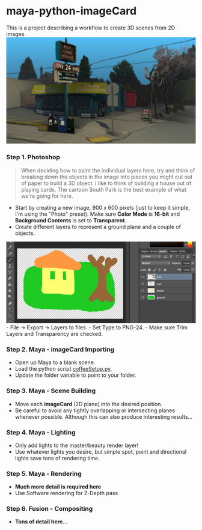 # maya-python-imageCard
This is a project describing a workflow to create 3D scenes from 2D images.
<img src="./img/pancake_daytime_output_083.jpg"/>

### Step 1. Photoshop
> When deciding how to paint the individual layers here, try and think of breaking down the objects in the image into pieces you might cut out of paper to build a 3D object.  I like to think of building a house out of playing cards.  The cartoon South Park is the best example of what we're going for here.

- Start by creating a new image, 900 x 600 pixels (just to keep it simple, I'm using the "Photo" preset).  Make sure **Color Mode** is **16-bit** and **Background Contents** is set to **Transparent**.
- Create different layers to represent a ground plane and a couple of objects.
<img src="./img/screenShot_01.png"/>
- File -> Export -> Layers to files.
- Set Type to PNG-24.
- Make sure Trim Layers and Transparency are checked.

### Step 2. Maya - imageCard Importing
- Open up Maya to a blank scene.
- Load the python script [coffeeSetup.py][pySetup].
- Update the folder variable to point to your folder.

### Step 3. Maya - Scene Building
- Move each **imageCard** (2D plane) into the desired position.
- Be careful to avoid any tightly overlapping or intersecting planes whenever possible.  Although this can also produce interesting results...

### Step 4. Maya - Lighting
- Only add lights to the master/beauty render layer!
- Use whatever lights you desire, but simple spot, point and directional lights save tons of rendering time.

### Step 5. Maya - Rendering
- **Much more detail is required here**
- Use Software rendering for Z-Depth pass

### Step 6. Fusion - Compositing
- **Tons of detail here...**

   [pySetup]: <https://bitbucket.org/zklinger2000/gravmodtools/src/04fc15eee47327e9dfbd9c0c61da19d29a415315/setupCoffee.py>
